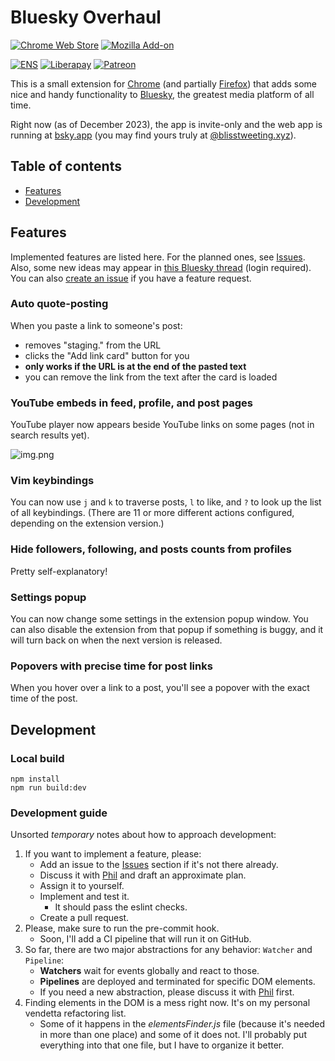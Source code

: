 # Bluesky Overhaul

[![Chrome Web Store](https://img.shields.io/chrome-web-store/v/cllpkmbebfmadmkkpplnaaffnhjjpgbi)](https://chrome.google.com/webstore/detail/bluesky-overhaul/cllpkmbebfmadmkkpplnaaffnhjjpgbi)
[![Mozilla Add-on](https://img.shields.io/amo/v/bluesky-overhaul)](https://addons.mozilla.org/en-US/firefox/addon/bluesky-overhaul/)

[![ENS](https://img.shields.io/badge/ENS-blisstweeting.eth-yellow)](https://etherscan.io/address/0x567ccDD062Ec253293B2A3C0459A86c00CdDfDbe)
[![Liberapay](https://img.shields.io/liberapay/patrons/blisstweeting?label=Liberapay)](https://liberapay.com/blisstweeting)
[![Patreon](https://img.shields.io/badge/Patreon-4-yellow)](https://www.patreon.com/architectofthought)

This is a small extension for [Chrome](https://chrome.google.com/webstore/detail/bluesky-overhaul/cllpkmbebfmadmkkpplnaaffnhjjpgbi) (and partially [Firefox](https://addons.mozilla.org/addon/bluesky-overhaul/)) that adds some nice and handy functionality to [Bluesky](https://bsky.app/), the greatest media platform of all time.

Right now (as of December 2023), the app is invite-only and the web app is running at [bsky.app](https://bsky.app/) (you may find yours truly at [@blisstweeting.xyz](https://bsky.app/profile/blisstweeting.xyz)).

## Table of contents

- [Features](#features)
- [Development](#development)

## Features

Implemented features are listed here. For the planned ones, see [Issues](https://github.com/xenohunter/bluesky-overhaul/issues). Also, some new ideas may appear in [this Bluesky thread](https://staging.bsky.app/profile/blisstweeting.ingroup.social/post/3jszn6rreec2i) (login required). You can also [create an issue](https://github.com/xenohunter/bluesky-overhaul/issues/new) if you have a feature request.

### Auto quote-posting

When you paste a link to someone's post:
- removes "staging." from the URL
- clicks the "Add link card" button for you
- **only works if the URL is at the end of the pasted text**
- you can remove the link from the text after the card is loaded

### YouTube embeds in feed, profile, and post pages

YouTube player now appears beside YouTube links on some pages (not in search results yet).

![img.png](docs/youtube-player.png)

### Vim keybindings

You can now use `j` and `k` to traverse posts, `l` to like, and `?` to look up the list of all keybindings. (There are 11 or more different actions configured, depending on the extension version.)

### Hide followers, following, and posts counts from profiles

Pretty self-explanatory!

### Settings popup

You can now change some settings in the extension popup window. You can also disable the extension from that popup if something is buggy, and it will turn back on when the next version is released.

### Popovers with precise time for post links

When you hover over a link to a post, you'll see a popover with the exact time of the post.

## Development

### Local build

```
npm install
npm run build:dev
```

### Development guide

Unsorted _temporary_ notes about how to approach development:

1. If you want to implement a feature, please:
   - Add an issue to the [Issues](https://github.com/xenohunter/bluesky-overhaul/issues) section if it's not there already.
   - Discuss it with [Phil](https://github.com/xenohunter) and draft an approximate plan.
   - Assign it to yourself.
   - Implement and test it.
     - It should pass the eslint checks.
   - Create a pull request.
2. Please, make sure to run the pre-commit hook.
   - Soon, I'll add a CI pipeline that will run it on GitHub.
3. So far, there are two major abstractions for any behavior: `Watcher` and `Pipeline`:
   - **Watchers** wait for events globally and react to those.
   - **Pipelines** are deployed and terminated for specific DOM elements.
   - If you need a new abstraction, please discuss it with [Phil](https://github.com/xenohunter) first.
4. Finding elements in the DOM is a mess right now. It's on my personal vendetta refactoring list.
   - Some of it happens in the _elementsFinder.js_ file (because it's needed in more than one place) and some of it does not. I'll probably put everything into that one file, but I have to organize it better.
